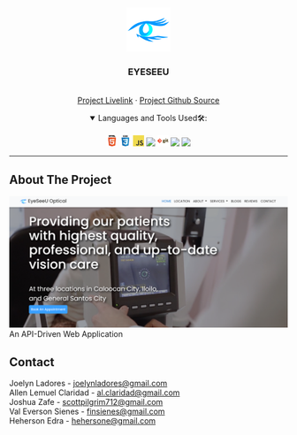 <br />
<p align="center">
  <a href="https://github.com/joeiladores/eyeseeu">
    <img src="/photo/main-logo&favicon.png" alt="Logo" width="80" height="80">
  </a>

  <h3 align="center">EYESEEU</h3>

  <p align="center">
    <br />
    <a href="https://eyeseeuoptical.vercel.app/">Project Livelink</a>
    ·
    <a href="https://github.com/joeiladores/eyeseeu.git">Project Github Source</a>
  </p>
</p>

<details open="open" align="center">
<summary>
Languages and Tools Used🛠:
</summary>
  <br/>
<code><img height="20" src="https://raw.githubusercontent.com/github/explore/80688e429a7d4ef2fca1e82350fe8e3517d3494d/topics/html/html.png"></code>
<code><img height="20" src="https://raw.githubusercontent.com/github/explore/80688e429a7d4ef2fca1e82350fe8e3517d3494d/topics/css/css.png"></code>
<code><img height="20" src="https://raw.githubusercontent.com/github/explore/80688e429a7d4ef2fca1e82350fe8e3517d3494d/topics/javascript/javascript.png"></code>
<code><img height="20" src="https://getbootstrap.com/docs/5.3/assets/brand/bootstrap-logo-shadow.png"></code>
<code><img height="20" src="https://raw.githubusercontent.com/github/explore/80688e429a7d4ef2fca1e82350fe8e3517d3494d/topics/git/git.png"></code>
<code><img height="20" src="https://github.githubassets.com/images/modules/logos_page/GitHub-Mark.png"></code>
<code><img height="20" src="https://code.visualstudio.com/assets/images/code-stable.png"></code>  
</details>

---


<!-- ABOUT THE PROJECT -->

## About The Project

[![Product Name Screen Shot][product-screenshot]](https://eyeseeuoptical.vercel.app)
An API-Driven Web Application



<!-- CONTACT -->

## Contact

Joelyn Ladores - joelynladores@gmail.com <br />
Allen Lemuel Claridad - al.claridad@gmail.com <br />
Joshua Zafe - scottpilgrim712@gmail.com <br />
Val Everson Sienes - finsienes@gmail.com <br />
Heherson Edra - hehersone@gmail.com <br />

</details>
 

[product-screenshot]: /photo/screenshot/eyeseeu.png
